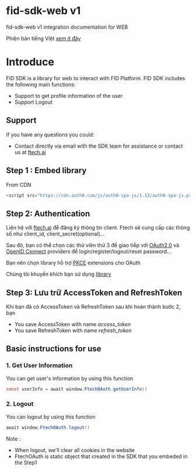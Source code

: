
# fid-sdk-web v1
fid-sdk-web v1 integration documentation for WEB

Phiên bản tiếng Việt [xem ở đây](./README-vi.md)

# Introduce
FID SDK is a library for web to interact with FID Platform. FID SDK includes the following main functions:
- Support to get profile information of the user
- Support Logout

## Support
If you have any questions you could:

- Contact directly via email with the SDK team for assistance or contact us at [ftech.ai](https://ftech.ai/)

## Step 1 : Embed library
From CDN
```java
<script src="https://cdn.auth0.com/js/auth0-spa-js/1.13/auth0-spa-js.production.js"></script>
```

## Step 2: Authentication
Liên hệ với [ftech.ai](https://ftech.ai/) để đăng ký thông tin client. Ftech sẽ cung cấp các thông số như client_id, client_secret(optional)...

Sau đó, bạn có thể chọn các thứ viên thứ 3 để giao tiếp với [OAuth2.0](https://datatracker.ietf.org/doc/html/rfc6749) và [OpenID Connect](https://openid.net/specs/openid-connect-core-1_0.html) providers để login/register/logout/reset password...

Bạn nên chọn library hỗ trợ [PKCE](https://datatracker.ietf.org/doc/html/rfc7636) extensions cho OAuth

Chúng tôi khuyến khích bạn sử dụng [library](https://github.com/auth0/auth0-spa-js)

## Step 3: Lưu trữ AccessToken and RefreshToken
Khi bạn đã có AccessToken và RefreshToken sau khi hoàn thành bước 2, bạn 

- You save AccessToken with name *access_token*
- You save RefreshToken with name *refresh_token*

## Basic instructions for use
### 1. Get User Information
You can get user's information by using this function

```java
const userInfo = await window.FtechOAuth.getUserInfo()
```

### 2. Logout
You can logout by using this function 
```java
await window.FtechOAuth.logout()
```
Note : 
- When logout, we'll clear all cookies in the website
- FtechOAuth is static object that created in the SDK that you embeded in the Step1
